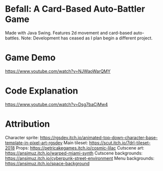 # Befall: A Card-Based Auto-Battler Game

Made with Java Swing. Features 2d movement and card-based auto-battles. Note: Development has ceased as I plan begin a different project.

# Game Demo

https://www.youtube.com/watch?v=NJWaoWarQMY

# Code Explanation

https://www.youtube.com/watch?v=Dsg7baCjMw4

# Attribution

Character sprite: https://rgsdev.itch.io/animated-top-down-character-base-template-in-pixel-art-rgsdev
Main tileset: https://scut.itch.io/7drl-tileset-2018
Props: https://petricakegames.itch.io/cosmic-lilac
Cutscene art: https://ansimuz.itch.io/warped-miami-synth
Cutscene backgrounds: https://ansimuz.itch.io/cyberpunk-street-environment
Menu backgrounds: https://ansimuz.itch.io/space-background